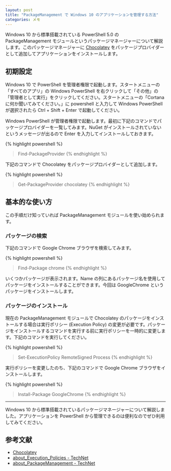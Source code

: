 ```yaml
---
layout: post
title: "PackageManagement で Windows 10 のアプリケーションを管理する方法"
categories: メモ
---
```

Windows 10 から標準搭載されている PowerShell 5.0 の PackageManagement モジュールというパッケージマネージャーについて解説します。このパッケージマネージャーに [Chocolatey] をパッケージプロバイダーとして追加してアプリケーションをインストールします。

初期設定
--------

Windows 10 で PowerShell を管理者権限で起動します。スタートメニューの「すべてのアプリ」の Windows PowerShell を右クリックして「その他」の「管理者として実行」をクリックしてください。スタートメニューの「Cortana に何か聞いてみてください。」に powershell と入力して Windows PowerShell が選択されたら Ctrl + Shift + Enter で起動してください。

Windows PowerShell が管理者権限で起動します。最初に下記のコマンドでパッケージプロバイダーを一覧してみます。NuGet がインストールされていないというメッセージが出るので Enter を入力してインストールしておきます。

{% highlight powershell %}
> Find-PackageProvider
{% endhighlight %}

下記のコマンドで Chocolatey をパッケージプロバイダーとして追加します。

{% highlight powershell %}
> Get-PackageProvider chocolatey
{% endhighlight %}

基本的な使い方
--------------

この手順だけ知っていれば PackageManagement モジュールを使い始められます。

### パッケージの検索

下記のコマンドで Google Chrome ブラウザを検索してみます。

{% highlight powershell %}
> Find-Package chrome
{% endhighlight %}

いくつかパッケージが表示されます。Name の列にあるパッケージ名を使用してパッケージをインストールすることができます。今回は GoogleChrome というパッケージをインストールします。

### パッケージのインストール

現在の PackageManagement モジュールで Chocolatey のパッケージをインストールする場合は実行ポリシー (Execution Policy) の変更が必要です。パッケージをインストールするコマンドを実行する前に実行ポリシーを一時的に変更します。下記のコマンドを実行してください。

{% highlight powershell %}
> Set-ExecutionPolicy RemoteSigned Process
{% endhighlight %}

実行ポリシーを変更したのち、下記のコマンドで Google Chrome ブラウザをインストールします。

{% highlight powershell %}
> Install-Package GoogleChrome
{% endhighlight %}

--------------------------------------------------------------------------------

Windows 10 から標準搭載されているパッケージマネージャーについて解説しました。アプリケーションを PowerShell から管理できるのは便利なのでぜひ利用してみてください。

参考文献
--------

* [Chocolatey]
* [about_Execution_Policies - TechNet]
* [about_PackageManagement - TechNet]

[Chocolatey]: https://chocolatey.org
[about_Execution_Policies - TechNet]: https://technet.microsoft.com/en-us/library/hh847748.aspx
[about_PackageManagement - TechNet]: https://technet.microsoft.com/en-us/library/dn927162.aspx
